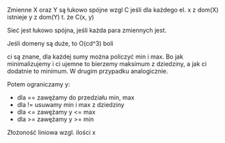 Zmienne X oraz Y są łukowo spójne wzgl C jeśli dla każdego el. x z dom(X) istnieje y z dom(Y)
t. że C(x, y)

Sieć jest łukowo spójna, jeśli każda para zmiennych jest.

Jeśli domeny są duże, to O(cd^3) boli

ci są znane, dla każdej sumy można policzyć min i max.
Bo jak minimalizujemy i ci ujemne to bierzemy maksimum z dziedziny, a jak ci dodatnie to minimum.
W drugim przypadku analogicznie.

Potem ograniczamy y:
  - dla == zawężamy do przedziału min, max
  - dla != usuwamy min i max z dziedziny
  - dla <= zawężamy y <= max
  - dla >= zawężamy y >= min

Złożoność liniowa wzgl. ilości x
